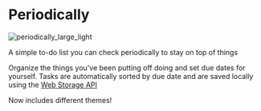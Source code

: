 # Periodically

![periodically_large_light](https://user-images.githubusercontent.com/101839505/177592779-4ae7fd6b-1f04-46e5-b48c-ddc15ebaa57c.png)

A simple to-do list you can check periodically to stay on top of things

Organize the things you've been putting off doing and set due dates for yourself. Tasks are automatically sorted by due date and are saved locally using the [Web Storage API](https://developer.mozilla.org/en-US/docs/Web/API/Web_Storage_API)

Now includes different themes!

